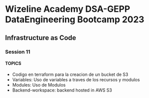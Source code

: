# Wizeline Academy DSA-GEPP DataEngineering Bootcamp 2023

## Infrastructure as Code

### Session 11

#### TOPICS

- Codigo en terraform para la creacion de un bucket de S3
- Variables: Uso de variables a traves de los recursos y modulos
- Modules: Uso de Modulos 
- Backend-workspace: backend hosted in AWS S3
